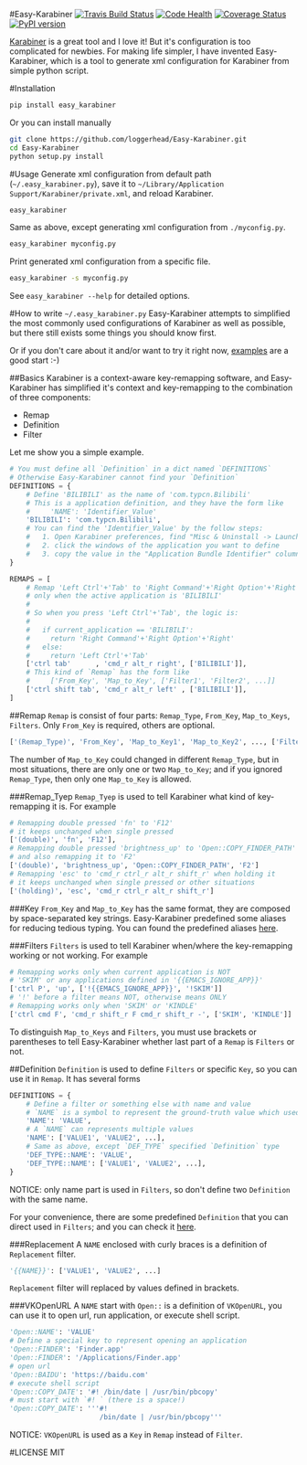 #Easy-Karabiner
[![Travis Build Status](https://travis-ci.org/loggerhead/Easy-Karabiner.svg)](https://travis-ci.org/loggerhead/Easy-Karabiner)
[![Code Health](https://landscape.io/github/loggerhead/Easy-Karabiner/master/landscape.svg)](https://landscape.io/github/loggerhead/Easy-Karabiner/master)
[![Coverage Status](https://coveralls.io/repos/github/loggerhead/Easy-Karabiner/badge.svg)](https://coveralls.io/github/loggerhead/Easy-Karabiner)
[![PyPI version](https://img.shields.io/pypi/v/easy_karabiner.svg)](https://pypi.python.org/pypi/easy_karabiner)

[Karabiner](https://pqrs.org/osx/karabiner/index.html.en) is a great tool and I love it! But it's configuration is too complicated for newbies. For making life simpler, I have invented Easy-Karabiner, which is a tool to generate xml configuration for Karabiner from simple python script.

#Installation
```bash
pip install easy_karabiner
```

Or you can install manually

```bash
git clone https://github.com/loggerhead/Easy-Karabiner.git
cd Easy-Karabiner
python setup.py install
```

#Usage
Generate xml configuration from default path (`~/.easy_karabiner.py`), save it to `~/Library/Application Support/Karabiner/private.xml`, and reload Karabiner.

```bash
easy_karabiner
```

Same as above, except generating xml configuration from `./myconfig.py`.

```bash
easy_karabiner myconfig.py
```

Print generated xml configuration from a specific file.

```bash
easy_karabiner -s myconfig.py
```

See `easy_karabiner --help` for detailed options.

#How to write `~/.easy_karabiner.py`
Easy-Karabiner attempts to simplified the most commonly used configurations of Karabiner as well as possible, but there still exists some things you should know first. 

Or if you don't care about it and/or want to try it right now, [examples](https://github.com/loggerhead/Easy-Karabiner/tree/master/samples) are a good start :-)

##Basics
Karabiner is a context-aware key-remapping software, and Easy-Karabiner has simplified it's context and key-remapping to the combination of three components:

* Remap
* Definition
* Filter

Let me show you a simple example.

```python
# You must define all `Definition` in a dict named `DEFINITIONS`
# Otherwise Easy-Karabiner cannot find your `Definition`
DEFINITIONS = {
    # Define 'BILIBILI' as the name of 'com.typcn.Bilibili'
    # This is a application definition, and they have the form like
    #     'NAME': 'Identifier_Value'
    'BILIBILI': 'com.typcn.Bilibili',
    # You can find the 'Identifier_Value' by the follow steps:
    #   1. Open Karabiner preferences, find "Misc & Uninstall -> Launch EventViewer -> App"
    #   2. click the windows of the application you want to define
    #   3. copy the value in the "Application Bundle Identifier" column
}

REMAPS = [
    # Remap 'Left Ctrl'+'Tab' to 'Right Command'+'Right Option'+'Right' 
    # only when the active application is 'BILIBILI'
    #
    # So when you press 'Left Ctrl'+'Tab', the logic is:
    #
    #   if current_application == 'BILIBILI':
    #     return 'Right Command'+'Right Option'+'Right' 
    #   else:
    #     return 'Left Ctrl'+'Tab' 
    ['ctrl tab'      , 'cmd_r alt_r right', ['BILIBILI']],
    # This kind of `Remap` has the form like
    #     ['From_Key', 'Map_to_Key', ['Filter1', 'Filter2', ...]]
    ['ctrl shift tab', 'cmd_r alt_r left' , ['BILIBILI']],
]
```

##Remap
`Remap` is consist of four parts: `Remap_Type`, `From_Key`, `Map_to_Keys`, `Filters`. Only `From_Key` is required, others are optional.

```python
['(Remap_Type)', 'From_Key', 'Map_to_Key1', 'Map_to_Key2', ..., ['Filter1', 'Filter2', ...]]
```

The number of `Map_to_Key` could changed in different `Remap_Type`, but in most situations, there are only one or two `Map_to_Key`; and if you ignored `Remap_Type`, then only one `Map_to_Key` is allowed.

###Remap_Tyep
`Remap_Tyep` is used to tell Karabiner what kind of key-remapping it is. For example

```python
# Remapping double pressed 'fn' to 'F12'
# it keeps unchanged when single pressed 
['(double)', 'fn', 'F12'],
# Remapping double pressed 'brightness_up' to 'Open::COPY_FINDER_PATH' 
# and also remapping it to 'F2' 
['(double)', 'brightness_up', 'Open::COPY_FINDER_PATH', 'F2']
# Remapping 'esc' to 'cmd_r ctrl_r alt_r shift_r' when holding it
# it keeps unchanged when single pressed or other situations
['(holding)', 'esc', 'cmd_r ctrl_r alt_r shift_r']
```

###Key
`From_Key` and `Map_to_Key` has the same format, they are composed by space-separated key strings. Easy-Karabiner predefined some aliases for reducing tedious typing. You can found the predefined aliases [here](https://github.com/loggerhead/Easy-Karabiner/blob/master/easy_karabiner/alias.py).

###Filters
`Filters` is used to tell Karabiner when/where the key-remapping working or not working. For example

```python
# Remapping works only when current application is NOT 
# 'SKIM' or any applications defined in '{{EMACS_IGNORE_APP}}'
['ctrl P', 'up', ['!{{EMACS_IGNORE_APP}}', '!SKIM']]
# '!' before a filter means NOT, otherwise means ONLY
# Remapping works only when 'SKIM' or 'KINDLE'
['ctrl cmd F', 'cmd_r shift_r F cmd_r shift_r -', ['SKIM', 'KINDLE']]
```

To distinguish `Map_to_Keys` and `Filters`, you must use brackets or parentheses to tell Easy-Karabiner whether last part of a `Remap` is `Filters` or not.

##Definition
`Definition` is used to define `Filters` or specific `Key`, so you can use it in `Remap`. It has several forms

```python
DEFINITIONS = {
    # Define a filter or something else with name and value
    # `NAME` is a symbol to represent the ground-truth value which used in `REMAPS`
    'NAME': 'VALUE',
    # A `NAME` can represents multiple values
    'NAME': ['VALUE1', 'VALUE2', ...],
    # Same as above, except `DEF_TYPE` specified `Definition` type
    'DEF_TYPE::NAME': 'VALUE',
    'DEF_TYPE::NAME': ['VALUE1', 'VALUE2', ...],
}
```

NOTICE: only name part is used in `Filters`, so don't define two `Definition` with the same name.

For your convenience, there are some predefined `Definition` that you can direct used in `Filters`; and you can check it [here](https://github.com/loggerhead/Easy-Karabiner/tree/master/easy_karabiner/data/def).

###Replacement
A `NAME` enclosed with curly braces is a definition of `Replacement` filter.

```python
'{{NAME}}': ['VALUE1', 'VALUE2', ...]
```

`Replacement` filter will replaced by values defined in brackets.

###VKOpenURL
A `NAME` start with `Open::` is a definition of `VKOpenURL`, you can use it to open url, run application, or execute shell script.

```python
'Open::NAME': 'VALUE'
# Define a special key to represent opening an application
'Open::FINDER': 'Finder.app'
'Open::FINDER': '/Applications/Finder.app'
# open url
'Open::BAIDU': 'https://baidu.com'
# execute shell script
'Open::COPY_DATE': '#! /bin/date | /usr/bin/pbcopy'
# must start with `#! ` (there is a space!)
'Open::COPY_DATE': '''#! 
                      /bin/date | /usr/bin/pbcopy'''
```

NOTICE: `VKOpenURL` is used as a `Key` in `Remap` instead of `Filter`.

#LICENSE
MIT
